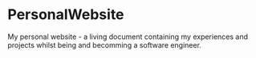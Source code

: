 # PersonalWebsite
My personal website - a living document containing my experiences and projects whilst being and becomming a software engineer.
